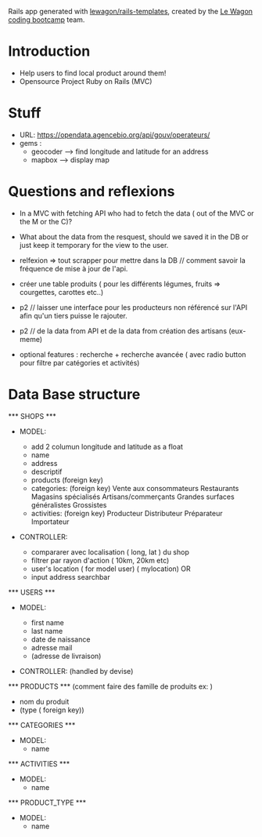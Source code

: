 Rails app generated with [lewagon/rails-templates](https://github.com/lewagon/rails-templates), created by the [Le Wagon coding bootcamp](https://www.lewagon.com) team.


# Introduction
- Help users to find local product around them!
- Opensource Project Ruby on Rails (MVC)

# Stuff
- URL: https://opendata.agencebio.org/api/gouv/operateurs/
- gems :
  - geocoder --> find longitude and latitude for an address
  - mapbox --> display map

# Questions and reflexions
- In a MVC with fetching API who had to fetch the data ( out of the MVC or the M or the C)?
- What about the data from the resquest, should we saved it in the DB or just keep it temporary for the view to the user.
- relfexion => tout scrapper pour mettre dans la DB // comment savoir la fréquence de mise à jour de l'api.
- créer une table produits ( pour les différents légumes, fruits => courgettes, carottes etc..)
- p2 // laisser une interface pour les producteurs non référencé sur l'API afin qu'un tiers puisse le rajouter.
- p2 // de la data from API et de la data from création des artisans (eux-meme)

- optional features :
recherche + recherche avancée ( avec radio button pour filtre par catégories et activités)


# Data Base structure

*** SHOPS ***

- MODEL:
  - add 2 columun longitude and latitude as a float
  - name
  - address
  - descriptif
  - products (foreign key)
  - categories: (foreign key)
                Vente aux consommateurs
                Restaurants
                Magasins spécialisés
                Artisans/commerçants
                Grandes surfaces généralistes
                Grossistes
  - activities: (foreign key)
                Producteur
                Distributeur
                Préparateur
                Importateur

- CONTROLLER:
  - compararer avec localisation ( long, lat ) du shop
  - filtrer par rayon d'action ( 10km, 20km etc)
  - user's location ( for model user) ( mylocation)
  OR
  - input address searchbar


*** USERS ***

- MODEL:
  - first name
  - last name
  - date de naissance
  - adresse mail
  - (adresse de livraison)

- CONTROLLER: (handled by devise)

*** PRODUCTS ***
(comment faire des famille de produits ex: )
- nom du produit
- (type ( foreign key))

*** CATEGORIES ***
- MODEL:
  - name

*** ACTIVITIES ***
- MODEL:
  - name

*** PRODUCT_TYPE ***
- MODEL:
  - name
